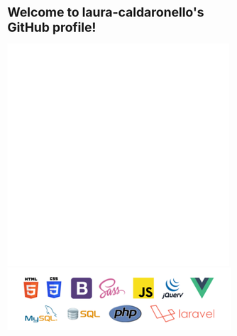 <h1>Welcome to laura-caldaronello's GitHub profile!</h1>
<img width="500" src="img/pointing.gif">
<img width="700" src="img/linguaggi.png">
